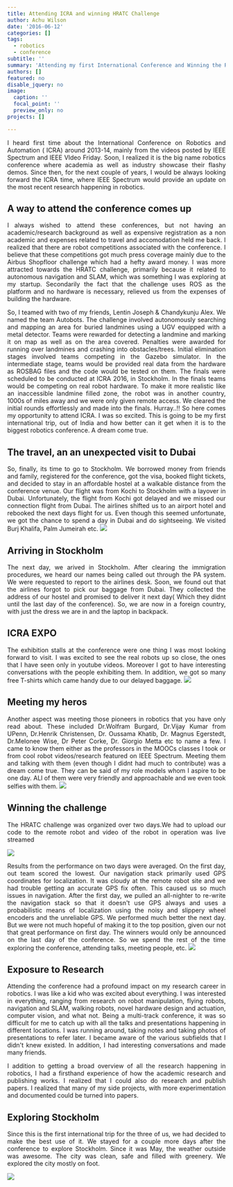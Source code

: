 ```yaml
---
title: Attending ICRA and winning HRATC Challenge
author: Achu Wilson
date: '2016-06-12'
categories: []
tags:
  - robotics
  - conference
subtitle: ''
summary: 'Attending my first International Conference and Winning the Robotics Challenge.'
authors: []
featured: no
disable_jquery: no
image:
  caption: ''
  focal_point: ''
  preview_only: no
projects: []

---
```


<DIV align="justify">

I heard first time about the International Conference on Robotics and Automation ( ICRA) around 2013-14, mainly from the videos posted by IEEE Spectrum and IEEE VIdeo Friday. Soon,  I realized it is the big name robotics conference where academia as well as industry showcase their flashy demos. Since then, for the next couple of years, I would be always looking forward the ICRA time, where IEEE Spectrum would provide an update on the most recent research happening in robotics. 

## A way to attend the conference comes up

I always wished to attend these conferences, but not having an academic/research background as well as expensive registration as a non academic and expenses related to travel and accomodation held me back. I realized that there are robot competitions associated with the conference. I believe that these competitions got much press coverage mainly due to the Airbus Shopfloor challenge which had a hefty award money. I was more attracted towards the HRATC challenge, primarily because it related to autonomous navigation and SLAM, which was something I was exploring at my startup. Secondarily the fact that the challenge uses ROS as the platform and no hardware is necessary, relieved us from the expenses of building the hardware. 

So, I teamed with two of my friends, Lentin Joseph & Chandykunju Alex. We named the team Autobots.
The challenge involved autonomously searching and mapping an area for buried landmines using a UGV equipped with a metal detector. Teams were rewarded for detecting a landmine and marking it on map as well as on the area covered. Penalties were awarded for running over landmines and crashing into obstacles/trees. Initial elimination stages involved teams competing in the Gazebo simulator. In the intermediate stage, teams would be provided real data from the hardware as ROSBAG files and the code would be tested on them. The finals were scheduled to be conducted at ICRA 2016, in Stockholm. In the finals teams would be competing on real robot hardware. To make it more realistic like an inaccessible landmine filled zone, the robot was in another country, 1000s of miles away and we were only given remote access. We cleared the initial rounds effortlessly and made into the finals. Hurray..!! So here comes my opportunity to attend ICRA. I was so excited. This is going to be my first international trip, out of India and how better can it get when it is to the biggest robotics conference. A dream come true.

## The travel, an an unexpected visit to Dubai
So, finally, its time to go to Stockholm. We borrowed money from friends and family, registered for the conference, got the visa, booked flight tickets, and decided to stay in an affordable hostel at a walkable distance from the conference venue.  Our flight was from Kochi to Stockholm with a layover in Dubai. Unfortunately, the flight from Kochi got delayed and we missed our connection flight from Dubai. The airlines shifted us to an airport hotel and rebooked the next days flight for us. Even though this seemed unfortunate, we got the chance to spend a day in Dubai and do sightseeing. We visited Burj Khalifa, Palm Jumeirah etc.
![](dubai.jpg)

## Arriving in Stockholm
The next day, we arived in Stockholm. After clearing the immigration procedures, we heard our names being called out through the PA system.  We were requested to report to the airlines desk. Soon, we found out that the airlines forgot to pick our baggage from Dubai. They collected the address of our hostel and promised to deliver it next day( Which they didnt until the last day of the conference). So, we are now in a foreign country, with just the dress we are in and the laptop in backpack. 


##  ICRA EXPO
The exhibition stalls at the conference were one thing I was most looking forward to visit. I was excited to see the real robots up so close, the ones that I have seen only in youtube videos. Moreover I got to have interesting conversations with the people exhibiting them.
In addition, we got so many free T-shirts which came handy due to our delayed baggage.
![](robots.jpg)

##  Meeting my heros
Another aspect was meeting those pioneers in robotics that you have only read about. These included Dr.Wolfram Burgard, Dr.Vijay Kumar from UPenn, Dr.Henrik Christensen,  Dr. Oussama Khatib, Dr. Magnus Egerstedt,  Dr.Melonee Wise, Dr Peter Corke, Dr. Giorgio Metta etc to name a few. I came to know them either as the professors in the MOOCs classes I took or from cool robot videos/research featured on IEEE Spectrum. Meeting them and talking with them (even though I didnt had much to contribute) was a dream come true. They can be said of my role models whom I aspire to be one day. ALl of them were very friendly and approachable and we even took selfies with them.
![](people.jpg)

## Winning the challenge
The HRATC challenge was organized over two days.We had to upload our code to the remote robot and video of the robot in operation was live streamed

![](autobots.jpg)

 Results from the performance on two days were averaged. On the first day, out team scored the lowest. Our navigation stack primarily used GPS coordinates for localization. It was cloudy at the remote robot site and we had trouble getting an accurate GPS fix often. This caused us so much issues in navigation.  After the first day, we pulled an all-nighter to re-write the navigation stack so that it doesn't use GPS always and uses a probabilistic means of localization using the noisy and slippery wheel encoders and the unreliable GPS. We performed  much better the next day. But we were not much hopeful of making it to the top position, given our not that great performance on first day. The winners would only be announced on the last day of the conference. So we spend the rest of the time exploring the conference, attending talks, meeting people, etc. 
![](award.jpg)

 ## Exposure to Research
Attending the conference had a profound impact on my research career in robotics. I was like a kid who was excited about everything. I was interested in everything, ranging from research on robot manipulation, flying robots, navigation and SLAM, walking robots, novel hardware design and actuation, computer vision, and what not. Being a multi-track conference, it was so difficult for me to catch up with all the talks and presentations happening in different locations. I was running around, taking notes and taking photos of presentations to refer later. I became aware of the various subfields that I didn't knew existed.  In addition, I  had interesting conversations and made many friends. 

I addition to getting a broad overview of all the research happening in robotics, I had a firsthand experience of how the academic research and publishing works. I realized that I could also do research and publish papers.  I  realized that many of my side projects, with more experimentation and  documented could be turned into papers.  

## Exploring Stockholm

Since this is the first  international trip for the three of us, we had decided to make the best use of it. We stayed for a couple more days after the conference to explore Stockholm. Since it was May, the weather outside was awesome. The city was clean, safe and filled with greenery. We explored the city mostly on foot.

![](stockholm.jpeg)

</DIV>